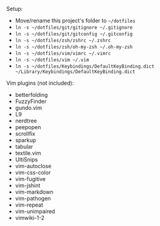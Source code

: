 Setup:

- Move/rename this project's folder to `~/dotfiles`
- `ln -s ~/dotfiles/git/gitignore ~/.gitignore`
- `ln -s ~/dotfiles/git/gitconfig ~/.gitconfig`
- `ln -s ~/dotfiles/zsh/zshrc ~/.zshrc`
- `ln -s ~/dotfiles/zsh/oh-my-zsh ~/.oh-my-zsh`
- `ln -s ~/dotfiles/vim/vimrc ~/.vimrc`
- `ln -s ~/dotfiles/vim ~/.vim`
- `ln -s ~/dotfiles/Keybindings/DefaultKeyBinding.dict ~/Library/Keybindings/DefaultKeyBinding.dict`

Vim plugins (not included):

- betterfolding
- FuzzyFinder
- gundo.vim
- L9
- nerdtree
- peepopen
- scrollfix
- sparkup
- tabular
- textile.vim
- UltiSnips
- vim-autoclose
- vim-css-color
- vim-fugitive
- vim-jshint
- vim-markdown
- vim-pathogen
- vim-repeat
- vim-unimpaired
- vimwiki-1-2

